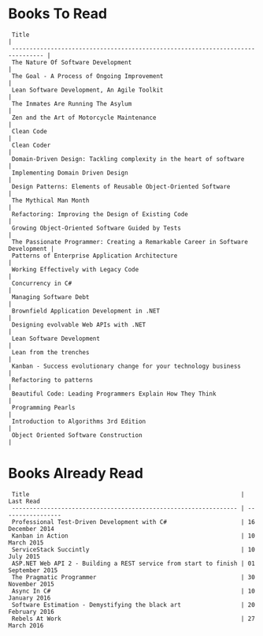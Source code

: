 Books To Read
=============
     Title                                                                           | 
     ------------------------------------------------------------------------------- |  
     The Nature Of Software Development                                              | 
     The Goal - A Process of Ongoing Improvement                                     | 
     Lean Software Development, An Agile Toolkit                                     | 
     The Inmates Are Running The Asylum                                              | 
     Zen and the Art of Motorcycle Maintenance                                       | 
     Clean Code                                                                      | 
     Clean Coder                                                                     | 
     Domain-Driven Design: Tackling complexity in the heart of software              | 
     Implementing Domain Driven Design                                               | 
     Design Patterns: Elements of Reusable Object-Oriented Software                  | 
     The Mythical Man Month                                                          | 
     Refactoring: Improving the Design of Existing Code                              | 
     Growing Object-Oriented Software Guided by Tests                                | 
     The Passionate Programmer: Creating a Remarkable Career in Software Development | 
     Patterns of Enterprise Application Architecture                                 | 
     Working Effectively with Legacy Code                                            | 
     Concurrency in C#                                                               | 
     Managing Software Debt                                                          | 
     Brownfield Application Development in .NET                                      | 
     Designing evolvable Web APIs with .NET                                          | 
     Lean Software Development                                                       | 
     Lean from the trenches                                                          | 
     Kanban - Success evolutionary change for your technology business               | 
     Refactoring to patterns                                                         | 
     Beautiful Code: Leading Programmers Explain How They Think                      | 
     Programming Pearls                                                              | 
     Introduction to Algorithms 3rd Edition                                          | 
     Object Oriented Software Construction                                           | 

Books Already Read
==================
     Title                                                            | Last Read        
     ---------------------------------------------------------------- | ----------------- 
     Professional Test-Driven Development with C#                     | 16 December 2014 
     Kanban in Action                                                 | 10 March 2015    
     ServiceStack Succintly                                           | 10 July 2015     
     ASP.NET Web API 2 - Building a REST service from start to finish | 01 September 2015
     The Pragmatic Programmer                                         | 30 November 2015 
     Async In C#                                                      | 10 January 2016  
     Software Estimation - Demystifying the black art                 | 20 February 2016 
     Rebels At Work                                                   | 27 March 2016    
